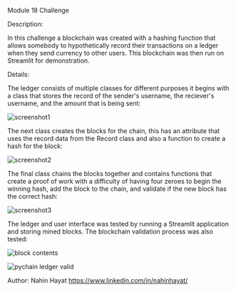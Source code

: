 Module 18 Challenge

Description:

In this challenge a blockchain was created with a hashing function that allows somebody to hypothetically record their transactions on a ledger when they send currency to other users. This blockchain was then run on Streamlit for demonstration. 

Details:

The ledger consists of multiple classes for different purposes it begins with a class that stores the record of the sender's username, the reciever's username, and the amount that is being sent:

![screenshot1]()

The next class creates the blocks for the chain, this has an attribute that uses the record data from the Record class and also a function to create a hash for the block:

![screenshot2]()

The final class chains the blocks together and contains functions that create a proof of work with a difficulty of having four zeroes to begin the winning hash, add the block to the chain, and validate if the new block has the correct hash:

![screenshot3]()

The ledger and user interface was tested by running a Streamlit application and storing mined blocks. The blockchain validation process was also tested:

![block contents]()

![pychain ledger valid]()

Author: Nahin Hayat https://www.linkedin.com/in/nahinhayat/